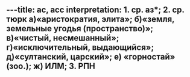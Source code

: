 ---title: ас, асс
interpretation: 1. ср. аз*; 2. ср. тюрк а)«аристократия, элита»; б)«земля, земельные угодья (пространство)»; в)«чистый, несмешанный»; г)«исключительный, выдающийся»; д)«султанский, царский»; е) «горностай» (зоо.); ж) ИЛМ; 3. РПН
---
